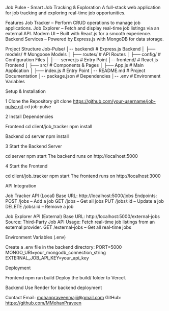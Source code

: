 Job Pulse - Smart Job Tracking & Exploration
A full-stack web application for job tracking and exploring real-time job opportunities.

Features
Job Tracker – Perform CRUD operations to manage job applications.
Job Explorer – Fetch and display real-time job listings via an external API.
Modern UI – Built with React.js for a smooth experience.
Backend Services – Powered by Express.js with MongoDB for data storage.

Project Structure
Job-Pulse/
│-- backend/              # Express.js Backend
│   ├── models/           # Mongoose Models
│   ├── routes/           # API Routes
│   ├── config/           # Configuration Files
│   ├── server.js         # Entry Point
│-- frontend/             # React.js Frontend
│   ├── src/              # Components & Pages
│   ├── App.js            # Main Application
│   ├── index.js          # Entry Point
│-- README.md             # Project Documentation
│-- package.json          # Dependencies
│-- .env                  # Environment Variables


Setup & Installation

1 Clone the Repository
git clone https://github.com/your-username/job-pulse.git
cd job-pulse

2️ Install Dependencies

Frontend
cd client/job_tracker
npm install

Backend
cd server
npm install

3️ Start the Backend Server

cd server
npm start
The backend runs on http://localhost:5000

4 Start the Frontend

cd client/job_tracker
npm start
The frontend runs on http://localhost:3000

API Integration

Job Tracker API (Local)
Base URL: http://localhost:5000/jobs
Endpoints:
POST /jobs – Add a job
GET /jobs – Get all jobs
PUT /jobs/:id – Update a job
DELETE /jobs/:id – Remove a job

Job Explorer API (External)
Base URL: http://localhost:5000/external-jobs
Source: Third-Party Job API
Usage: Fetch real-time job listings from an external provider.
GET /external-jobs – Get all real-time jobs

Environment Variables (.env)

Create a .env file in the backend directory:
PORT=5000
MONGO_URI=your_mongodb_connection_string
EXTERNAL_JOB_API_KEY=your_api_key

Deployment

Frontend
npm run build
Deploy the build/ folder to Vercel.

Backend
Use Render for backend deployment

Contact
Email: mohanpraveenmajji@gmail.com
GitHub: https://github.com/MMohanPraveen
